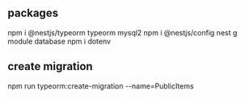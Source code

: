 ## packages
  npm i @nestjs/typeorm typeorm mysql2
  npm i @nestjs/config
  nest g module database
  npm i dotenv

## create migration
  npm run typeorm:create-migration --name=PublicItems